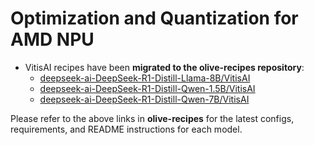 # **Optimization and Quantization for AMD NPU**

- VitisAI recipes have been **migrated to the olive-recipes repository**:
  - [deepseek-ai-DeepSeek-R1-Distill-Llama-8B/VitisAI](https://github.com/microsoft/olive-recipes/tree/main/deepseek-ai-DeepSeek-R1-Distill-Llama-8B/VitisAI)
  - [deepseek-ai-DeepSeek-R1-Distill-Qwen-1.5B/VitisAI](https://github.com/microsoft/olive-recipes/tree/main/deepseek-ai-DeepSeek-R1-Distill-Qwen-1.5B/VitisAI)
  - [deepseek-ai-DeepSeek-R1-Distill-Qwen-7B/VitisAI](https://github.com/microsoft/olive-recipes/tree/main/deepseek-ai-DeepSeek-R1-Distill-Qwen-7B/VitisAI)

Please refer to the above links in **olive-recipes** for the latest configs, requirements, and README instructions for each model.

